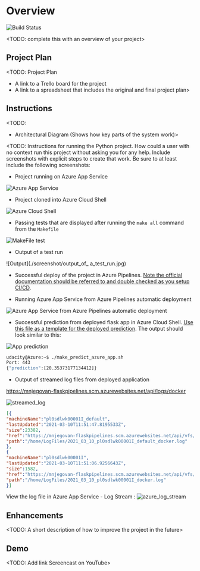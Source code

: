# Overview

![Build Status](https://dev.azure.com/njegovan/Flask%20Pipelines/_apis/build/status/mnjegovan-lab.udacity_devops_azure_cd?branchName=master&stageName=Deploy%20Web%20App)


<TODO: complete this with an overview of your project>

## Project Plan
<TODO: Project Plan

* A link to a Trello board for the project
* A link to a spreadsheet that includes the original and final project plan>

## Instructions

<TODO:  
* Architectural Diagram (Shows how key parts of the system work)>

<TODO:  Instructions for running the Python project.  How could a user with no context run this project without asking you for any help.  Include screenshots with explicit steps to create that work. Be sure to at least include the following screenshots:

* Project running on Azure App Service

![Azure App Service](./screenshot/azure_app_service.jpg)

* Project cloned into Azure Cloud Shell

![Azure Cloud Shell](./screenshot/cd_git_clone.jpg)

* Passing tests that are displayed after running the `make all` command from the `Makefile`

![MakeFile test](./screenshot/make_all_succesfull.jpg)

* Output of a test run

![Output](./screenshot/output_of_ a_test_run.jpg)

* Successful deploy of the project in Azure Pipelines.  [Note the official documentation should be referred to and double checked as you setup CI/CD](https://docs.microsoft.com/en-us/azure/devops/pipelines/ecosystems/python-webapp?view=azure-devops).

* Running Azure App Service from Azure Pipelines automatic deployment

![Azure App Service from Azure Pipelines automatic deployment](./screenshot/azure_deploy_web_app_pipeline.jpg)

* Successful prediction from deployed flask app in Azure Cloud Shell.  [Use this file as a template for the deployed prediction](https://github.com/udacity/nd082-Azure-Cloud-DevOps-Starter-Code/blob/master/C2-AgileDevelopmentwithAzure/project/starter_files/flask-sklearn/make_predict_azure_app.sh).
The output should look similar to this:


![App prediction](./screenshot/make_prediction_azure_app.jpg)

```bash
udacity@Azure:~$ ./make_predict_azure_app.sh
Port: 443
{"prediction":[20.35373177134412]}
```

* Output of streamed log files from deployed application

> 

https://mnjegovan-flaskpipelines.scm.azurewebsites.net/api/logs/docker

![streamed_log](./screenshot/streamed_log.jpg)

```json
[{
"machineName":"pl0sdlwk00001I_default",
"lastUpdated":"2021-03-10T11:51:47.8195533Z",
"size":23382,
"href":"https://mnjegovan-flaskpipelines.scm.azurewebsites.net/api/vfs/LogFiles/2021_03_10_pl0sdlwk00001I_default_docker.log",
"path":"/home/LogFiles/2021_03_10_pl0sdlwk00001I_default_docker.log"
},
{
"machineName":"pl0sdlwk00001I",
"lastUpdated":"2021-03-10T11:51:06.9256643Z",
"size":1582,
"href":"https://mnjegovan-flaskpipelines.scm.azurewebsites.net/api/vfs/LogFiles/2021_03_10_pl0sdlwk00001I_docker.log",
"path":"/home/LogFiles/2021_03_10_pl0sdlwk00001I_docker.log"
}]
```

View the log file in Azure App Service - Log Stream :
![azure_log_stream](./screenshot/azure_log_stream.jpg)



## Enhancements

<TODO: A short description of how to improve the project in the future>

## Demo 

<TODO: Add link Screencast on YouTube>


